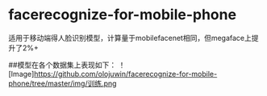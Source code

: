 # facerecognize-for-mobile-phone
适用于移动端得人脸识别模型，计算量于mobilefacenet相同，但megaface上提升了2%+

##模型在各个数据集上表现如下：
！[Image]https://github.com/olojuwin/facerecognize-for-mobile-phone/tree/master/img/训练.png

